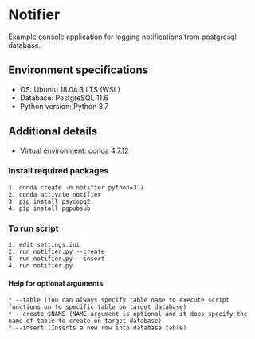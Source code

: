 # Notifier
Example console application for logging notifications from postgresql database.

## Environment specifications
   * OS: Ubuntu 18.04.3 LTS (WSL)
   * Database: PostgreSQL 11.6
   * Python version: Python 3.7

## Additional details
   * Virtual environment: conda 4.7.12

### Install required packages
    1. conda create -n notifier python=3.7
    2. conda activate notifier
    3. pip install psycopg2
    4. pip install pgpubsub

### To run script
    1. edit settings.ini
    2. run notifier.py --create
    3. run notifier.py --insert
    4. run notifier.py


#### Help for optional arguments
    * --table (You can always specify table name to execute script functions on to specific table on target database)
    * --create $NAME (NAME argument is optional and it does specify the name of table to create on target database)
    * --insert (Inserts a new row into database table)

